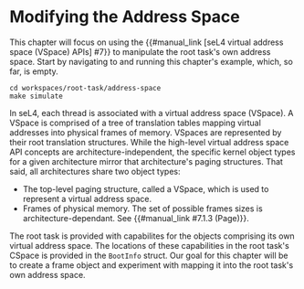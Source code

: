 <!--
    Copyright 2024, Colias Group, LLC

    SPDX-License-Identifier: CC-BY-SA-4.0
-->

# Modifying the Address Space

This chapter will focus on using the {{#manual_link [seL4 virtual address space (VSpace) APIs] #7}} to manipulate the root task's own address space.
Start by navigating to and running this chapter's example, which, so far, is empty.

```
cd workspaces/root-task/address-space
make simulate
```

In seL4, each thread is associated with a virtual address space (VSpace).
A VSpace is comprised of a tree of translation tables mapping virtual addresses into physical frames of memory.
VSpaces are represented by their root translation structures.
While the high-level virtual address space API concepts are architecture-independent, the specific kernel object types for a given architecture mirror that architecture's paging structures.
That said, all architectures share two object types:
- The top-level paging structure, called a VSpace, which is used to represent a virtual address space.
- Frames of physical memory. The set of possible frames sizes is architecture-dependant. See {{#manual_link #7.1.3 (Page)}}.

The root task is provided with capabilites for the objects comprising its own virtual address space.
The locations of these capabilities in the root task's CSpace is provided in the `BootInfo` struct.
Our goal for this chapter will be to create a frame object and experiment with mapping it into the root task's own address space.


